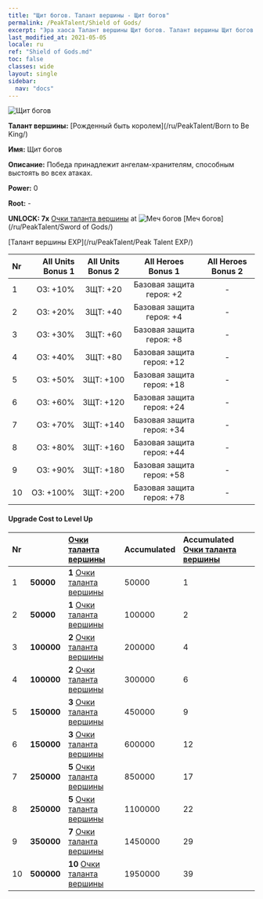 ```yaml
---
title: "Щит богов. Талант вершины - Щит богов"
permalink: /PeakTalent/Shield of Gods/
excerpt: "Эра хаоса Талант вершины Щит богов. Талант вершины Щит богов. Щит богов"
last_modified_at: 2021-05-05
locale: ru
ref: "Shield of Gods.md"
toc: false
classes: wide
layout: single
sidebar:
  nav: "docs"
---
```


  ![Щит богов](/images/pt/talent_4502.png)

  **Талант вершины:** [Рожденный быть королем](/ru/PeakTalent/Born to Be King/)

  **Имя:** Щит богов

  **Описание:** Победа принадлежит ангелам-хранителям, способным выстоять во всех атаках.

  **Power:** 0

  **Root:** -

  **UNLOCK: 7x** [Очки таланта вершины](/ItemsRU/con_934/) at ![Меч богов](/images/pt/talent_4501.png) [Меч богов](/ru/PeakTalent/Sword of Gods/)

  [Талант вершины EXP](/ru/PeakTalent/Peak Talent EXP/)

  | Nr | All Units Bonus 1 | All Units Bonus 2 | All Heroes Bonus 1 | All Heroes Bonus 2 |
  |:---|--------------:|:-------------:|:-------------:|:-------------:|
  | 1 | ОЗ: +10% | ЗЩТ: +20 | Базовая защита героя: +2 | - |
  | 2 | ОЗ: +20% | ЗЩТ: +40 | Базовая защита героя: +4 | - |
  | 3 | ОЗ: +30% | ЗЩТ: +60 | Базовая защита героя: +8 | - |
  | 4 | ОЗ: +40% | ЗЩТ: +80 | Базовая защита героя: +12 | - |
  | 5 | ОЗ: +50% | ЗЩТ: +100 | Базовая защита героя: +18 | - |
  | 6 | ОЗ: +60% | ЗЩТ: +120 | Базовая защита героя: +24 | - |
  | 7 | ОЗ: +70% | ЗЩТ: +140 | Базовая защита героя: +34 | - |
  | 8 | ОЗ: +80% | ЗЩТ: +160 | Базовая защита героя: +44 | - |
  | 9 | ОЗ: +90% | ЗЩТ: +180 | Базовая защита героя: +58 | - |
  | 10 | ОЗ: +100% | ЗЩТ: +200 | Базовая защита героя: +78 | - |


#### Upgrade Cost to Level Up

  | Nr | <i class="fas fa-coins"/> | [Очки таланта вершины](/ItemsRU/con_934/) | Accumulated <i class="fas fa-coins"/> | Accumulated [Очки таланта вершины](/ItemsRU/con_934/) |
  |:---|:--------------|:-------------|:-------------|:-------------|
  | 1 | **50000** | **1** [Очки таланта вершины](/ItemsRU/con_934/) | 50000 | 1 |
  | 2 | **50000** | **1** [Очки таланта вершины](/ItemsRU/con_934/) | 100000 | 2 |
  | 3 | **100000** | **2** [Очки таланта вершины](/ItemsRU/con_934/) | 200000 | 4 |
  | 4 | **100000** | **2** [Очки таланта вершины](/ItemsRU/con_934/) | 300000 | 6 |
  | 5 | **150000** | **3** [Очки таланта вершины](/ItemsRU/con_934/) | 450000 | 9 |
  | 6 | **150000** | **3** [Очки таланта вершины](/ItemsRU/con_934/) | 600000 | 12 |
  | 7 | **250000** | **5** [Очки таланта вершины](/ItemsRU/con_934/) | 850000 | 17 |
  | 8 | **250000** | **5** [Очки таланта вершины](/ItemsRU/con_934/) | 1100000 | 22 |
  | 9 | **350000** | **7** [Очки таланта вершины](/ItemsRU/con_934/) | 1450000 | 29 |
  | 10 | **500000** | **10** [Очки таланта вершины](/ItemsRU/con_934/) | 1950000 | 39 |
